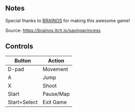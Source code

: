 ## Notes

Special thanks to [BRAINOS](https://brainos.itch.io/) for making this awesome game!

Source: https://brainos.itch.io/savingprincess

## Controls

| Button | Action |
|--|--| 
|D-pad |Movement|
|A|Jump|
|X|Shoot|
|Start|Pause/Map|
|Start+Select|Exit Game|


